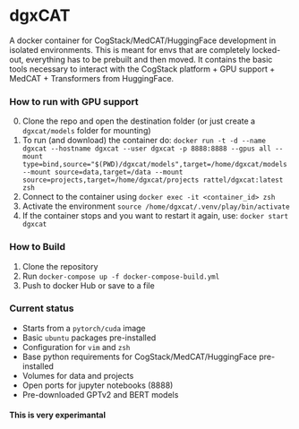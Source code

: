 # dgxCAT 

A docker container for CogStack/MedCAT/HuggingFace development in isolated environments. This is meant for envs that are completely locked-out, everything has to be prebuilt and then moved. It contains the basic tools necessary to interact with the CogStack platform + GPU support + MedCAT + Transformers from HuggingFace.


### How to run with GPU support
0. Clone the repo and open the destination folder (or just create a `dgxcat/models` folder for mounting)
1. To run (and download) the container do: `docker run -t -d --name dgxcat --hostname dgxcat --user dgxcat -p 8888:8888 --gpus all --mount type=bind,source="$(PWD)/dgxcat/models",target=/home/dgxcat/models --mount source=data,target=/data --mount source=projects,target=/home/dgxcat/projects rattel/dgxcat:latest zsh`
3. Connect to the container using `docker exec -it <container_id> zsh`
4. Activate the environment `source /home/dgxcat/.venv/play/bin/activate`
5. If the container stops and you want to restart it again, use: `docker start dgxcat`


### How to Build 

1. Clone the repository
2. Run `docker-compose up -f docker-compose-build.yml`
3. Push to docker Hub or save to a file


### Current status

* Starts from a `pytorch/cuda` image
* Basic `ubuntu` packages pre-installed
* Configuration for `vim` and `zsh`
* Base python requirements for CogStack/MedCAT/HuggingFace pre-installed
* Volumes for data and projects
* Open ports for jupyter notebooks (8888)
* Pre-downloaded GPTv2 and BERT models


#### This is very experimantal
